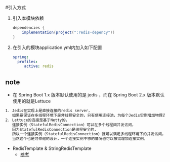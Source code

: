 #引入方式

1. 引入本模块依赖
    ```groovy
    dependencies {   
        implementation(project(":redis-depency"))
    }
    ```
1. 在引入的模块application.yml内加入如下配置
    ```yaml
    spring:
      profiles:
         active: redis
    ```
## note
- 在 Spring Boot 1.x 版本默认使用的是 jedis ，而在 Spring Boot 2.x 版本默认使用的就是Lettuce
```txt
1. Jedis在实现上是直接连接的redis server，
   如果要保证在多线程环境下是非线程安全的，只有使用连接池，为每个Jedis实例增加物理连接
2. Lettuce的连接是基于Netty的，
   连接实例（StatefulRedisConnection）可以在多个线程间并发访问，
   因为StatefulRedisConnection是线程安全的，
   所以一个连接实例（StatefulRedisConnection）就可以满足多线程环境下的并发访问，
   当然这个也是可伸缩的设计，一个连接实例不够的情况也可以按需增加连接实例。
```
- RedisTemplate & StringRedisTemplate
   - [参考](https://blog.csdn.net/wo541075754/article/details/104798669/)